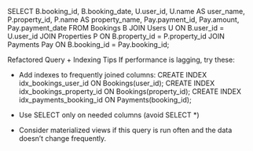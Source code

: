SELECT 
    B.booking_id,
    B.booking_date,
    U.user_id,
    U.name AS user_name,
    P.property_id,
    P.name AS property_name,
    Pay.payment_id,
    Pay.amount,
    Pay.payment_date
FROM Bookings B
JOIN Users U ON B.user_id = U.user_id
JOIN Properties P ON B.property_id = P.property_id
JOIN Payments Pay ON B.booking_id = Pay.booking_id;


Refactored Query + Indexing Tips
If performance is lagging, try these:
- Add indexes to frequently joined columns:
CREATE INDEX idx_bookings_user_id ON Bookings(user_id);
CREATE INDEX idx_bookings_property_id ON Bookings(property_id);
CREATE INDEX idx_payments_booking_id ON Payments(booking_id);


- Use SELECT only on needed columns (avoid SELECT *)
- Consider materialized views if this query is run often and the data doesn’t change frequently.
